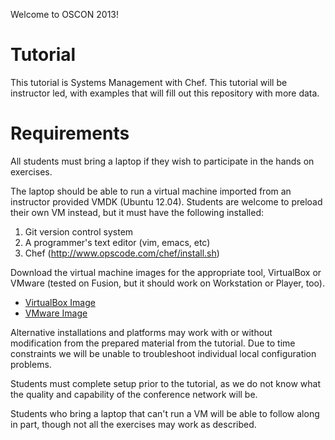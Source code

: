 Welcome to OSCON 2013!

# Tutorial

This tutorial is Systems Management with Chef. This tutorial will be
instructor led, with examples that will fill out this repository with
more data.

# Requirements

All students must bring a laptop if they wish to participate in the
hands on exercises.

The laptop should be able to run a virtual machine imported from an
instructor provided VMDK (Ubuntu 12.04). Students are welcome to
preload their own VM instead, but it must have the following
installed:

1. Git version control system
2. A programmer's text editor (vim, emacs, etc)
3. Chef (http://www.opscode.com/chef/install.sh)

Download the virtual machine images for the appropriate tool,
VirtualBox or VMware (tested on Fusion, but it should work on
Workstation or Player, too).

* [VirtualBox Image](https://opscode-chef-training.s3.amazonaws.com/ubuntu-12-packer-vbox.zip)
* [VMware Image](https://opscode-chef-training.s3.amazonaws.com/ubuntu-12-packer-vmware.zip)

Alternative installations and platforms may work with or without
modification from the prepared material from the tutorial. Due to time
constraints we will be unable to troubleshoot individual local
configuration problems.

Students must complete setup prior to the tutorial, as we do not know
what the quality and capability of the conference network will be.

Students who bring a laptop that can't run a VM will be able to follow
along in part, though not all the exercises may work as described.
